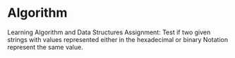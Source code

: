 # Algorithm
Learning Algorithm and Data Structures
Assignment: Test if two given strings with values represented either in the hexadecimal or binary Notation represent the same value.
